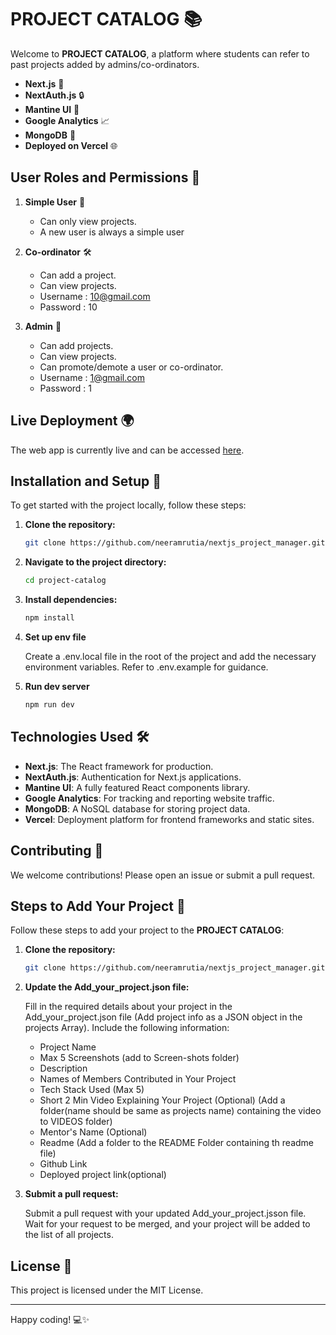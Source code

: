 # PROJECT CATALOG 📚

Welcome to **PROJECT CATALOG**, a platform where students can refer to past projects added by admins/co-ordinators.

- **Next.js** 🚀
- **NextAuth.js** 🔒
- **Mantine UI** 🎨
- **Google Analytics** 📈
- **MongoDB** 🍃
- **Deployed on Vercel** 🌐

## User Roles and Permissions 👥

1. **Simple User** 👤
   - Can only view projects.
   - A new user is always a simple user

2. **Co-ordinator** 🛠️
   - Can add a project.
   - Can view projects.
   - Username : 10@gmail.com   
   - Password : 10

3. **Admin** 👑
   - Can add projects.
   - Can view projects.
   - Can promote/demote a user or co-ordinator.
   - Username : 1@gmail.com
   - Password : 1

## Live Deployment 🌍

The web app is currently live and can be accessed [here](https://nextjs-project-manager-phi.vercel.app).

## Installation and Setup 🚀

To get started with the project locally, follow these steps:

1. **Clone the repository:**

   ```bash
   git clone https://github.com/neeramrutia/nextjs_project_manager.git
2. **Navigate to the project directory:**

   ```bash
   cd project-catalog
3. **Install dependencies:**

   ```bash
   npm install
4. **Set up env file**

   Create a .env.local file in the root of the project and add the necessary environment variables. Refer to .env.example for guidance.
5. **Run dev server**

    ```bash
   npm run dev

## Technologies Used 🛠️

- **Next.js**: The React framework for production.
- **NextAuth.js**: Authentication for Next.js applications.
- **Mantine UI**: A fully featured React components library.
- **Google Analytics**: For tracking and reporting website traffic.
- **MongoDB**: A NoSQL database for storing project data.
- **Vercel**: Deployment platform for frontend frameworks and static sites.

## Contributing 🤝

We welcome contributions! Please open an issue or submit a pull request.

## Steps to Add Your Project 📝

Follow these steps to add your project to the **PROJECT CATALOG**:


1. **Clone the repository:**

   ```bash
   git clone https://github.com/neeramrutia/nextjs_project_manager.git

2. **Update the Add_your_project.json file:**

   Fill in the required details about your project in the Add_your_project.json file (Add project info as a JSON object in the projects Array). Include the following information:

    - Project Name
    - Max 5 Screenshots (add to Screen-shots folder)
    - Description
    - Names of Members Contributed in Your Project
    - Tech Stack Used (Max 5)
    - Short 2 Min Video Explaining Your Project (Optional) (Add a folder(name should be same as    projects name) containing the video to VIDEOS folder)
    - Mentor's Name (Optional)
    - Readme (Add a folder to the README Folder containing th readme file)
    - Github Link
    - Deployed project link(optional)

3. **Submit a pull request:**

   Submit a pull request with your updated Add_your_project.jsson file.
   Wait for your request to be merged, and your project will be added to the list of all projects.

## License 📜

This project is licensed under the MIT License.

---

Happy coding! 💻✨



